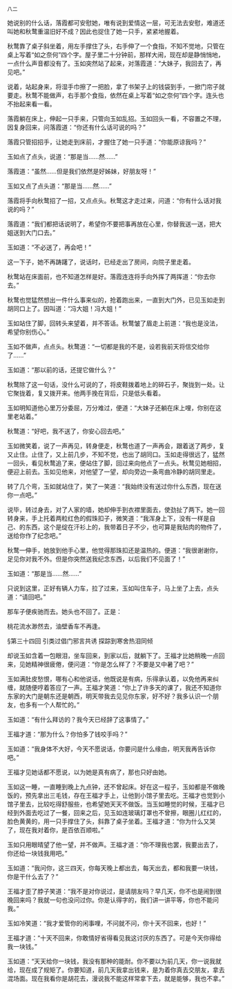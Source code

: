     八二 

   她说别的什么话，落霞都可安慰她，唯有说到爱情这一层，可无法去安慰，难道还叫她和秋鹜重温旧好不成？因此也捉住了她一只手，紧紧地握着。

   秋鹜靠了桌子斜坐着，用左手撑住了头，右手伸了一个食指，不知不觉地，只管在桌上写着“如之奈何”四个字。屋子里二十分钟前，那样大闹，现在却是静悄悄地，一点什么声音都没有了。玉如突然站了起来，对落霞道：“大妹子，我回去了，再见吧。”

   说着，站起身来，将湿手巾擦了一把脸，拿了书架子上的钱袋到手，一掀门帘子就要走。秋鹜不能做声，右手那个食指，依然在桌上写着“如之奈何”四个字。连头也不抬起来看一看。

   落霞躺在床上，伸起一只手来，只管向玉如乱招。玉如回头一看，不容置之不理，因复身回来，问落霞道：“你还有什么话可说的吗？”

   落霞只管招招手，让她走到床前，才握住了她一只手道：“你能原谅我吗？”

   玉如点了点头，说道：“那是当……然……”

   落霞道：“虽然……但是我们依然是好姊妹，好朋友呀！”

   玉如又点了点头道：“那是当……然……”

   落霞将手向秋鹜招了一招，又点点头。秋鹜这才走过来，问道：“你有什么话对我说的吗？”

   落霞道：“我们都把话说明了，希望你不要把事再放在心里，你替我送一送，把大姐送到大门口去。”

   玉如道：“不必送了，再会吧！”

   这一下子，她不再踌躇了，说话时，已经走出了房间，向院子里走着。

   秋鹜站在床面前，也不知道怎样是好。落霞连连将手向外挥了两挥道：“你去你去。”

   秋鹜也觉猛然想出一件什么事来似的，抢着跑出来，一直到大门外，已见玉如走到胡同口上了。因叫道：“冯大姐！冯大姐！”

   玉如站住了脚，回转头来望着，并不答话。秋鹜皱了眉走上前道：“我也是没法，希望你别伤心。”

   玉如不做声，点点头。秋鹜道：“一切都是我的不是，设若我前天将信交给你了……”

   玉如道：“那以前的话，还提它做什么？”

   秋鹜除了这一句话，没什么可说的了，将皮鞋拨着地上的碎石子，聚拢到一处。让它聚拢着，复又拨开来。他两手挽在背后，只是低头看着。

   玉如明知道他心里万分委屈，万分难过，便道：“大妹子还躺在床上哩，你别在这里老站着。”

   秋鹜道：“好吧，我不送了，你安心回去吧。”

   玉如微笑着，说了一声再见，转身便走，秋鹜也道了一声再会，跟着送了两步，复又止住。止住了，又上前几步，不知不觉，也出了胡同口。玉如走得很远了，猛然一回头，看见秋鹜追了来，便站住了脚，回过来向他点了一点头。秋鹜见她相招，便迎上前去。玉如见他来，对他望了一望，却向旁边一条弯曲冷静的胡同里走。

   转了几个弯，玉如就站住了，笑了一笑道：“我始终没有送过你什么东西，现在送你一点吧。”

   说毕，转过身去，对了人家的墙，她却伸手到衣襟里面去，使劲扯了两下。她一回转身来，手上托着两粒红色的假珠扣子，微笑道：“我浑身上下，没有一样是自己、的东西，这个是绽在汗衫上的，我带着日子不少，也可算是我贴肉的物件了，送给你作了纪念吧。”

   秋鹜一伸手，她放到他手心里，他觉得那珠扣还是温热的。便道：“我很谢谢你，足见你对我不外。但是你突然送我纪念东西，以后我们不见面了！”

   玉如道：“那是当……然……”

   只说到这里，正好有辆人力车，拉了过来，玉如叫住车子，马上坐了上去，点头道：“请回吧。”

   那车子便疾驰而去。她头也不回了。正是：

   桃花流水渺然去，油壁香车不再逢。

   §第三十四回 引类过倡门邪言共诱 探踪到寒舍热泪同倾

   却说玉如含着一包眼泪，坐车回来，到家以后，就躺下了。王福才比她稍晚一点回来，见她精神很疲倦，便问道：“你是怎么样了？不要是又中暑了吧？”

   玉如满肚皮愁恨，哪有心和他说话，他既说是有病，乐得承认着，以免他再来纠缠，就随便哼着答应了一声。王福才笑道：“你上了许多天的课了，我还不知道你东家的大门是朝东还是朝西，明天带我去见见你东家，好不好？我多认识一个朋友，也多有一个人帮忙的。”

   玉如道：“有什么拜访的？我今天已经辞了这事情了。”

   王福才道：“那为什么？你怕多了钱咬手吗？”

   玉如道：“我身体不大好，今天不愿说话，你要问是什么缘由，明天我再告诉你吧。”

   王福才见她话都不愿说，以为她是真有病了，那也只好由她。

   玉如这一睡，一直睡到晚上九点钟，还不曾起床。好在这一程子，玉如都是不做晚饭的，预先拿出三毛钱，存在王福才手上，让他到小馆子里去吃。王福才也觉到小馆子里去，比较吃得舒服些，也希望她天天不做饭。当玉如睡觉的时候，王福才已经到外面去吃过了一餐，回来之后，见玉如连玻璃灯罩也不曾擦，眼圈儿红红的，脸色黄黄的，用一只手撑住了头，斜靠了桌子坐着。王福才道：“你为什么又哭了，现在我对着你，是百依百顺啦。”

   玉如只用眼晴望了他一望，并不做声。王福才道：“你不理我也罢，我要出去了，你还给一块钱我用吧。”

   玉如道：“我问你，这三四天，你每天晚上都出去，每天出去，都和我要一块钱，你是干什么去了？”

   王福才歪了脖子笑道：“我不是对你说过，是请朋友吗？早几天，你不也是闹到很晚回来吗？我就一句也没问过你。你是认得字的，我们讲一讲平等，你也不能问我。”

   玉如冷笑道：“我才爱管你的闲事哩，不问就不问，你十天不回来，也好！”

   王福才道：“十天不回来，你敢情好省得看见我这讨厌的东西了。可是今天你得给我一块钱。”

   玉如道：“天天给你一块钱，我没有那种的能耐。你不要以为前几天，你一说我就给，现在成了规矩了。你要知道，前几天我拿出钱来，是为着你真去交朋友，拿去混场面。现在我看你是胡花去，漫说我不能这样常拿下去，就是能够，我也不拿。”

